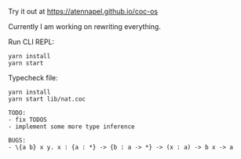 Try it out at https://atennapel.github.io/coc-os

Currently I am working on rewriting everything.

Run CLI REPL:
```
yarn install
yarn start
```

Typecheck file:
```
yarn install
yarn start lib/nat.coc
```

```
TODO:
- fix TODOS
- implement some more type inference

BUGS:
- \{a b} x y. x : {a : *} -> {b : a -> *} -> (x : a) -> b x -> a
```

